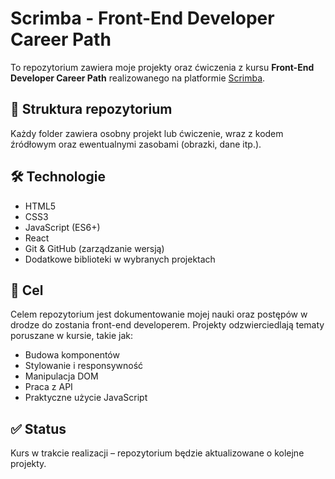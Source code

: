 # Scrimba - Front-End Developer Career Path

To repozytorium zawiera moje projekty oraz ćwiczenia z kursu **Front-End Developer Career Path** realizowanego na platformie [Scrimba](https://scrimba.com/).

## 📁 Struktura repozytorium

Każdy folder zawiera osobny projekt lub ćwiczenie, wraz z kodem źródłowym oraz ewentualnymi zasobami (obrazki, dane itp.).

## 🛠 Technologie

- HTML5
- CSS3
- JavaScript (ES6+)
- React
- Git & GitHub (zarządzanie wersją)
- Dodatkowe biblioteki w wybranych projektach

## 🎯 Cel

Celem repozytorium jest dokumentowanie mojej nauki oraz postępów w drodze do zostania front-end developerem. Projekty odzwierciedlają tematy poruszane w kursie, takie jak:

- Budowa komponentów
- Stylowanie i responsywność
- Manipulacja DOM
- Praca z API
- Praktyczne użycie JavaScript

## ✅ Status

Kurs w trakcie realizacji – repozytorium będzie aktualizowane o kolejne projekty.
